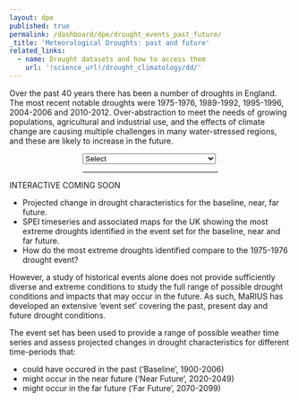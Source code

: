 ```yaml
---
layout: dpe
published: true
permalink: /dashboard/dpe/drought_events_past_future/
_title: 'Meteorological Droughts: past and future'
related_links:
  - name: Drought datasets and how to access them
    url: '!science_url!/drought_climatology/dd/'
---
```

Over the past 40 years there has been a number of droughts in England. The most recent notable droughts were 1975-1976, 1989-1992, 1995-1996, 2004-2006 and 2010-2012. Over-abstraction to meet the needs of growing populations, agricultural and industrial use, and the effects of climate change are causing multiple challenges in many water-stressed regions, and these are likely to increase in the future.

<div id="interactionContainer">
        <select name="droughtFiles" id="droughtFiles">
            <option>Select</option>
            <option value="{{ site.data_url }}/drought_historic_19750101-19771231_daily.csv">Historical drought (1976)</option>
            <option value="{{ site.data_url }}/drought_real3_20020101-20041231_daily.csv">Synthetic drought (long and mild)</option>
            <option value="{{ site.data_url }}/drought_real26_19940101-19961231_daily.csv">Synthetic drought (short and severe)</option>
            <option value="{{ site.data_url }}/drought_real13_19950101-19971231_daily.csv">Synthetic drought (long and severe)</option>
        </select>
        <hr />
        <style>
            #interactionContainer
            {
                margin:0 auto;
                width:48%;
            }
            #chartContainer > #loader
            {
                display:none;
            }
        </style>
        <div id="chartContainer">
            <img src="{{ site.images_url }}/loading.gif" alt="" id="loader">
            <div id="chart_div_1"></div>
            <div id="chart_div_2"></div>
            <div id="chart_div_3"></div>
            <div id="chart_div_4"></div>
            <div id="chart_div_5"></div>
            <div id="chart_div_6"></div>
            <div id="chart_div_7"></div>
        </div>
</div>
<script src="{{ site.assets_url }}/js/jquery.csv.js"></script>
<script type="text/javascript" src="https://www.gstatic.com/charts/loader.js"></script>
<script>
google.charts.load('current', {packages: ['corechart', 'line']});
(function()
{
    $('select#droughtFiles').change(function()
    {
        var file = $(this).val();
        if(file !== 'Select')
        {
            $('#chartContainer > #loader').show();
            $('div#chartContainer > div').empty();
            google.charts.setOnLoadCallback(createLineChart(file));
        }
        else
        {
            $('div#chartContainer > div').empty();
        }
    });
})();

function createLineChart(file)
{
    var fullArr = getFileData(file);
    if(fullArr.length > 0)
    {
        for (var i = 1; i < 8; i++)
        {
            linesFromMeasure(fullArr, i);
        };
    }
    else
    {
        console.log('No data');
    }
}

function getFileData(file)
{
    var resultArr = [];
    $.ajax(
    {
        url: file,
        type: 'get',
        dataType: 'text',
        async: false,
        success: function(data)
        {
            resultArr = $.csv.toArrays(data);
        }
    });
    return resultArr;
}

function linesFromMeasure(resultArr,measure)
{
        var data = new google.visualization.DataTable();
        data.addColumn('date', 'X');
        data.addColumn('number', 'Value');
        data.addColumn({'type': 'string', 'role': 'tooltip', 'p': {'html': true}});

        var rowCount = 0;
        var lineVal = 0;
        var floatVal = 0;
        var measureTitle = '';
        var theYear = 0;
        var theMonth = 0;
        var theDay = 0;
        $.each(resultArr, function(key, value)
        {
            if(rowCount > 0)
            {
                lineVal = parseInt(value[measure]);
                var dateSplit;
                if(value[0].indexOf('/') > 0)
                {
                    dateSplit = value[0].split("/");
                    theYear = parseInt(dateSplit[2]);
                    theMonth = parseInt(dateSplit[1]);
                    theDay = parseInt(dateSplit[0]);
                }
                else
                {
                    dateSplit = value[0].split("-");
                    theYear = parseInt(dateSplit[0]);
                    theMonth = parseInt(dateSplit[1]);
                    theDay = parseInt(dateSplit[2]);
                }
                /* var tooltipText = createTooltip(value); */
                var tooltipText = '';
                if((isNumeric(theYear) == true) && (isNumeric(theMonth) == true) && (isNumeric(theDay) == true) && (isNumeric(lineVal) == true))
                {
                    tooltipText = createTooltip(resultArr, rowCount, theDay, theMonth, theYear, lineVal);
                    data.addRow([new Date(theYear,theMonth,theDay), lineVal, tooltipText]);
                }
            }
            else
            {
                measureTitle = value[measure];
                switch(measure)
                {
                    case 1 : measureTitle = 'Precipitation (mm)';
                    break;
                    case 2 : measureTitle = 'Temperature (°C)';
                    break;
                    case 3 : measureTitle = 'Potential evapotranspiration (mm)';
                    break;
                    case 4 : measureTitle = 'Flow (m³/s)';
                    break;
                    case 5 : measureTitle = 'Suspended sediment (mg/L)';
                    break;
                    case 6 : measureTitle = 'Total phosphorus (mg/L)';
                    break;
                    case 7 : measureTitle = 'Nitrate (mg/L)';
                    break;
                }
            }
            rowCount++;
        });

      var options = {
        hAxis: {
          title: 'Date'
        },
        vAxis: {
          title: measureTitle
        },
        tooltip: {isHtml: true},
        legend: 'none'
      };
      var chartName = 'chart_div_'+measure;
      var chart = [];
      $('#chartContainer > #loader').hide();
      chart[measure] = new google.visualization.LineChart(document.getElementById(chartName));
      chart[measure].draw(data, options);
}

function createTooltip(resultArr, rowCount, theDay, theMonth, theYear, lineVal)
{
    var finalStr =  '';
    var row = resultArr[rowCount];
    finalStr = '<div style="padding:1em;">';
    finalStr += '<strong>Date : </strong>'+theDay+'/'+theMonth+'/'+theYear+'<br />';
    finalStr +=  '<strong>Precipitation (mm) : </strong>'+parseFloat(row[1]).toFixed(2)+'<br />';
    finalStr +=  '<strong>Temperature (°C) : </strong>'+parseFloat(row[2]).toFixed(2)+'<br />';
    finalStr +=  '<strong>Potential evapotranspiration (mm) : </strong>'+parseFloat(row[3]).toFixed(2)+'<br />';
    finalStr +=  '<strong>Flow (m<sup>3</sup>/s) : </strong>'+parseFloat(row[4]).toFixed(2)+'<br />';
    finalStr +=  '<strong>Suspended sediment (mg/L) : </strong>'+parseFloat(row[5]).toFixed(2)+'<br />';
    finalStr +=  '<strong>Total phosphorus (mg/L) : </strong>'+parseFloat(row[6]).toFixed(2)+'<br />';
    finalStr +=  '<strong>Nitrate (mg/L) : </strong>'+parseFloat(row[7]).toFixed(2)+'</div>';
    return finalStr;
}

function isNumeric(n)
{
    return !isNaN(parseFloat(n)) && isFinite(n);
}
</script>


<div id="coming-soon">
	<div class="ident">INTERACTIVE <span class="cs">COMING SOON</span></div>
	<div class="description">
		<ul>
			<li>Projected change in drought characteristics for the baseline, near, far future.</li>
			<li>SPEI timeseries and associated maps for the UK showing the most extreme droughts identified in the event set for the baseline, near and far future.</li>
			<li>How do the most extreme droughts identified compare to the 1975-1976 drought event?</li>
		</ul>
	</div>
</div>

However, a study of historical events alone does not provide sufficiently diverse and extreme conditions to study the full range of possible drought conditions and impacts that may occur in the future. As such, MaRIUS has developed an extensive ‘event set’ covering the past, present day and future drought conditions.

The event set has been used to provide a range of possible weather time series and assess projected changes in drought characteristics for different time-periods that:

* could have occured in the past (‘Baseline’, 1900-2006)
* might occur in the near future (‘Near Future’, 2020-2049)
* might occur in the far future (‘Far Future’, 2070-2099)
